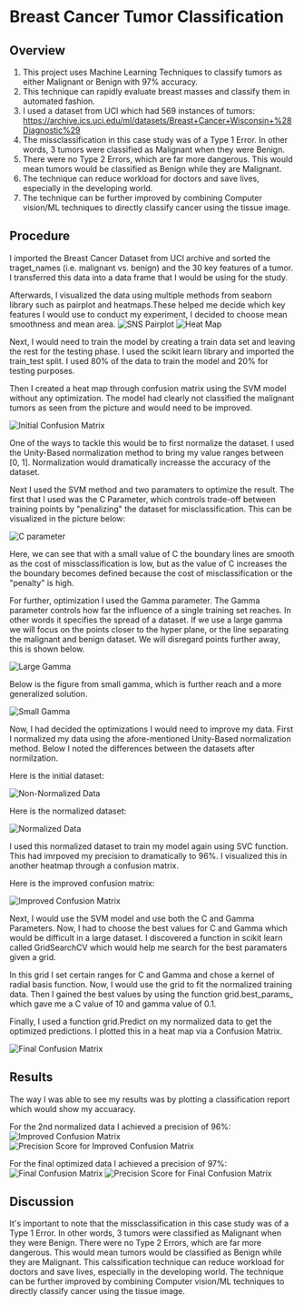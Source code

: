 # Breast Cancer Tumor Classification
## Overview

1. This project uses Machine Learning Techniques to classify tumors as either Malignant or Benign with 97% accuracy.
2. This technique can rapidly evaluate breast masses and classify them in automated fashion.
3. I used a dataset from UCI which had 569 instances of tumors: https://archive.ics.uci.edu/ml/datasets/Breast+Cancer+Wisconsin+%28Diagnostic%29
4. The missclassification in this case study was of a Type 1 Error. In other words, 3 tumors were classified as Malignant when they were Benign.
5. There were no Type 2 Errors, which are far more dangerous. This would mean tumors would be classified as Benign while they are Malignant.
6. The technique can reduce workload for doctors and save lives, especially in the developing world.
7. The technique can be further improved by combining Computer vision/ML techniques to directly classify cancer using the tissue image.

## Procedure

I imported the Breast Cancer Dataset from UCI archive and sorted the traget_names (i.e. malignant vs. benign) and the 30 key features of a tumor. I transferred this data into a data frame that I would be using for the study. 

Afterwards, I visualized the data using multiple methods from seaborn library such as pairplot and heatmaps.These helped me decide which key features I would use to conduct my experiment, I decided to choose mean smoothness and mean area.
![SNS Pairplot](https://github.com/AdnanMostafa/BreastCancerTumorClassification/blob/master/Screencaptures/SNS%20Pairplot.PNG "SNS Pairplot")
![Heat Map](https://github.com/AdnanMostafa/BreastCancerTumorClassification/blob/master/Screencaptures/Heat%20Map.PNG "Heat Map")

Next, I would need to train the model by creating a train data set and leaving the rest for the testing phase. I used the scikit learn library and imported the train_test split. I used 80% of the data to train the model and 20% for testing purposes.

Then I created a heat map through confusion matrix using the SVM model without any optimization. The model had clearly not classified the malignant tumors as seen from the picture and would need to be improved. 

![Initial Confusion Matrix](https://github.com/AdnanMostafa/BreastCancerTumorClassification/blob/master/Screencaptures/Initial%20Confusion%20Matrix.PNG "Initial Confusion Matrix")

One of the ways to tackle this would be to first normalize the dataset. I used the Unity-Based normalization method to bring my value ranges between [0, 1]. Normalization would dramatically increasse the accuracy of the dataset. 

Next I used the SVM method and two paramaters to optimize the result. The first that I used was the C Parameter, which controls trade-off between training points by "penalizing" the dataset for misclassification. This can be visualized in the picture below:

![C parameter](https://github.com/AdnanMostafa/BreastCancerTumorClassification/blob/master/Screencaptures/C%20parameter.PNG "C parameter")

Here, we can see that with a small value of C the boundary lines are smooth as the cost of missclassification is low, but as the value of C increases the the boundary becomes defined because the cost of misclassification or the "penalty" is high.

For further, optimization I used the Gamma parameter. The Gamma parameter controls how far the influence of a single training set reaches. In other words it specifies the spread of a dataset. If we use a large gamma we will focus on the points closer to the hyper plane, or the line separating the malignant and benign dataset. We will disregard points further away, this is shown below.

![Large Gamma](https://github.com/AdnanMostafa/BreastCancerTumorClassification/blob/master/Screencaptures/Large%20Gamma.PNG "Large Gamma")

Below is the figure from small gamma, which is further reach and a more generalized solution.

![Small Gamma](https://github.com/AdnanMostafa/BreastCancerTumorClassification/blob/master/Screencaptures/Small%20Gamma.PNG "Small Gamma")

Now, I had decided the optimizations I would need to improve my data. First I normalized my data using the afore-mentioned Unity-Based normalization method. Below I noted the differences between the datasets after normilzation.

Here is the initial dataset:

![Non-Normalized Data](https://github.com/AdnanMostafa/BreastCancerTumorClassification/blob/master/Screencaptures/Non-Normalized%20Data.PNG "Non-Normalized Data")

Here is the normalized dataset:

![Normalized Data](https://github.com/AdnanMostafa/BreastCancerTumorClassification/blob/master/Screencaptures/Normalized%20Data.PNG "Normalized Data")

I used this normalized dataset to train my model again using SVC function. This had imrpoved my precision to dramatically to 96%. I visualized this in another heatmap through a confusion matrix. 

Here is the improved confusion matrix:

![Improved Confusion Matrix](https://github.com/AdnanMostafa/BreastCancerTumorClassification/blob/master/Screencaptures/Improved%20Confusion%20Matrix.PNG "Improved Confusion Matrix")

Next, I would use the SVM model and use both the C and Gamma Parameters. Now, I had to choose the best values for C and Gamma which would be difficult in a large dataset. I discovered a function in scikit learn called GridSearchCV which would help me search for the best paramaters given a grid. 

In this grid I set certain ranges for C and Gamma and chose a kernel of radial basis function. Now, I would use the grid to fit the normalized training data. Then I gained the best values by using the function grid.best_params_ which gave me a C value of 10 and gamma value of 0.1.

Finally, I used a function grid.Predict on my normalized data to get the optimized predictions. I plotted this in a heat map via a Confusion Matrix. 

![Final Confusion Matrix](https://github.com/AdnanMostafa/BreastCancerTumorClassification/blob/master/Screencaptures/Final%20Confusion%20Matrix.PNG "Final Confusion Matrix")

## Results

The way I was able to see my results was by plotting a classification report which would show my accuaracy. 

For the 2nd normalized data I achieved a precision of 96%:
![Improved Confusion Matrix](https://github.com/AdnanMostafa/BreastCancerTumorClassification/blob/master/Screencaptures/Improved%20Confusion%20Matrix.PNG "Improved Confusion Matrix")
![Precision Score for Improved Confusion Matrix](https://github.com/AdnanMostafa/BreastCancerTumorClassification/blob/master/Screencaptures/Precision%20Score%20for%20Improved%20Confusion%20Matrix.PNG "Precision Score for Improved Confusion Matrix")

For the final optimized data I achieved a precision of 97%:
![Final Confusion Matrix](https://github.com/AdnanMostafa/BreastCancerTumorClassification/blob/master/Screencaptures/Final%20Confusion%20Matrix.PNG "Final Confusion Matrix")
![Precision Score for Final Confusion Matrix](https://github.com/AdnanMostafa/BreastCancerTumorClassification/blob/master/Screencaptures/Precision%20Score%20for%20Final%20Confusion%20Matrix.PNG "Precision Score for Final Confusion Matrix")

## Discussion

It's important to note that the missclassification in this case study was of a Type 1 Error. In other words, 3 tumors were classified as Malignant when they were Benign. There were no Type 2 Errors, which are far more dangerous. This would mean tumors would be classified as Benign while they are Malignant. This calssification technique can reduce workload for doctors and save lives, especially in the developing world. The technique can be further improved by combining Computer vision/ML techniques to directly classify cancer using the tissue image.



